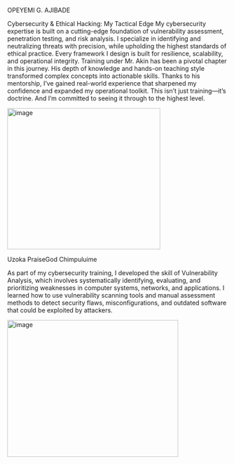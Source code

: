 
OPEYEMI G. AJIBADE

Cybersecurity & Ethical Hacking: My Tactical Edge  My cybersecurity expertise is built on a cutting-edge foundation of vulnerability assessment, penetration testing, and risk analysis. I specialize in identifying and neutralizing threats with precision, while upholding the highest standards of ethical practice. Every framework I design is built for resilience, scalability, and operational integrity.  Training under Mr. Akin has been a pivotal chapter in this journey. His depth of knowledge and hands-on teaching style transformed complex concepts into actionable skills. Thanks to his mentorship, I’ve gained real-world experience that sharpened my confidence and expanded my operational toolkit.  This isn’t just training—it’s doctrine. And I’m committed to seeing it through to the highest level.

<img width="349" height="322" alt="image" src="https://github.com/user-attachments/assets/b3212a8c-1a5a-49e5-bb94-38ce034baf27" />

















Uzoka PraiseGod Chimpuluime 

As part of my cybersecurity training, I developed the skill of Vulnerability Analysis, which involves systematically identifying, evaluating, and prioritizing weaknesses in computer systems, networks, and applications. I learned how to use vulnerability scanning tools and manual assessment methods to detect security flaws, misconfigurations, and outdated software that could be exploited by attackers.

<img width="390" height="312" alt="image" src="https://github.com/user-attachments/assets/8a87a036-25ae-410c-be1b-bb348af88d8a" />

